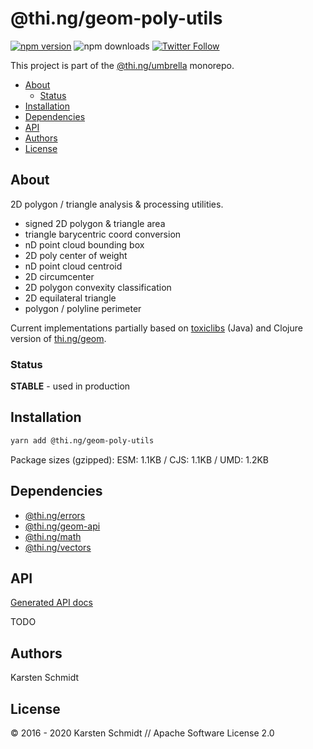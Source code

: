 <!-- This file is generated - DO NOT EDIT! -->

# @thi.ng/geom-poly-utils

[![npm version](https://img.shields.io/npm/v/@thi.ng/geom-poly-utils.svg)](https://www.npmjs.com/package/@thi.ng/geom-poly-utils)
![npm downloads](https://img.shields.io/npm/dm/@thi.ng/geom-poly-utils.svg)
[![Twitter Follow](https://img.shields.io/twitter/follow/thing_umbrella.svg?style=flat-square&label=twitter)](https://twitter.com/thing_umbrella)

This project is part of the
[@thi.ng/umbrella](https://github.com/thi-ng/umbrella/) monorepo.

- [About](#about)
  - [Status](#status)
- [Installation](#installation)
- [Dependencies](#dependencies)
- [API](#api)
- [Authors](#authors)
- [License](#license)

## About

2D polygon / triangle analysis & processing utilities.

- signed 2D polygon & triangle area
- triangle barycentric coord conversion
- nD point cloud bounding box
- 2D poly center of weight
- nD point cloud centroid
- 2D circumcenter
- 2D polygon convexity classification
- 2D equilateral triangle
- polygon / polyline perimeter

Current implementations partially based on
[toxiclibs](http://toxiclibs.org) (Java) and Clojure version of
[thi.ng/geom](http://thi.ng/geom).

### Status

**STABLE** - used in production

## Installation

```bash
yarn add @thi.ng/geom-poly-utils
```

Package sizes (gzipped): ESM: 1.1KB / CJS: 1.1KB / UMD: 1.2KB

## Dependencies

- [@thi.ng/errors](https://github.com/thi-ng/umbrella/tree/master/packages/errors)
- [@thi.ng/geom-api](https://github.com/thi-ng/umbrella/tree/master/packages/geom-api)
- [@thi.ng/math](https://github.com/thi-ng/umbrella/tree/master/packages/math)
- [@thi.ng/vectors](https://github.com/thi-ng/umbrella/tree/master/packages/vectors)

## API

[Generated API docs](https://docs.thi.ng/umbrella/geom-poly-utils/)

TODO

## Authors

Karsten Schmidt

## License

&copy; 2016 - 2020 Karsten Schmidt // Apache Software License 2.0
